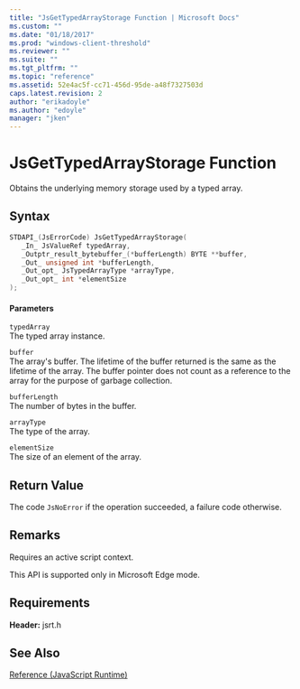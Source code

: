 ```yaml
---
title: "JsGetTypedArrayStorage Function | Microsoft Docs"
ms.custom: ""
ms.date: "01/18/2017"
ms.prod: "windows-client-threshold"
ms.reviewer: ""
ms.suite: ""
ms.tgt_pltfrm: ""
ms.topic: "reference"
ms.assetid: 52e4ac5f-cc71-456d-95de-a48f7327503d
caps.latest.revision: 2
author: "erikadoyle"
ms.author: "edoyle"
manager: "jken"
---
```

# JsGetTypedArrayStorage Function
Obtains the underlying memory storage used by a typed array.  
  
## Syntax  
  
```cpp  
STDAPI_(JsErrorCode) JsGetTypedArrayStorage(  
   _In_ JsValueRef typedArray,  
   _Outptr_result_bytebuffer_(*bufferLength) BYTE **buffer,  
   _Out_ unsigned int *bufferLength,  
   _Out_opt_ JsTypedArrayType *arrayType,  
   _Out_opt_ int *elementSize  
);  
```  
  
#### Parameters  
 `typedArray`  
 The typed array instance.  
  
 `buffer`  
 The array's buffer. The lifetime of the buffer returned is the same as the lifetime of the array. The buffer pointer does not count as a reference to the array for the purpose of garbage collection.  
  
 `bufferLength`  
 The number of bytes in the buffer.  
  
 `arrayType`  
 The type of the array.  
  
 `elementSize`  
 The size of an element of the array.  
  
## Return Value  
 The code `JsNoError` if the operation succeeded, a failure code otherwise.  
  
## Remarks  
 Requires an active script context.  
  
 This API is supported only in Microsoft Edge mode.  
  
## Requirements  
 **Header:** jsrt.h  
  
## See Also  
 [Reference (JavaScript Runtime)](../chakra-hosting/reference-javascript-runtime.md)